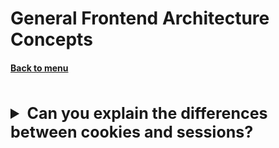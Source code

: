 <h1>General Frontend Architecture Concepts</h1> 
<h4> 

[Back to menu](../Menu.md)

</h4>

[//]: # (Can you explain the differences between cookies and sessions?)
<br>
<details>
    <summary style="font-size: 25px;">
        <b>
            Can you explain the differences between cookies and sessions?
        </b>
    </summary>
<br>

Cookie: A cookie is a small piece of data stored on the client's 
computer by the web browser while browsing a website

Session: A session is a way to store information on the server-side 
during a series of requests from the same user.

</details>

